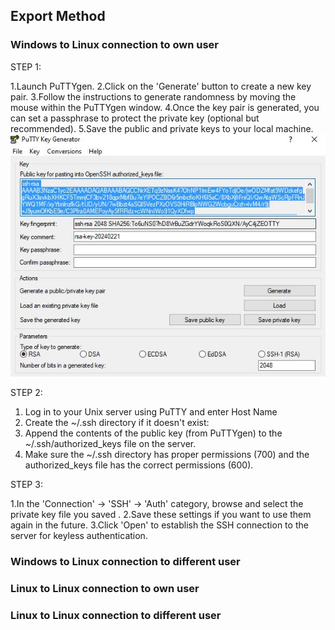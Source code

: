 
## Export Method

### Windows to Linux connection to own user
STEP 1:

1.Launch PuTTYgen.
2.Click on the 'Generate' button to create a new key pair.
3.Follow the instructions to generate randomness by moving the mouse within the PuTTYgen window.
4.Once the key pair is generated, you can set a passphrase to protect the private key (optional but recommended).
5.Save the public and private keys to your local machine.
![img1](11.JPG)

STEP 2:

1. Log in to your Unix server using PuTTY 
and enter Host Name
2. Create the ~/.ssh directory if it doesn't exist:
3. Append the contents of the public key (from PuTTYgen) to the ~/.ssh/authorized_keys file on the server.
4. Make sure the ~/.ssh directory has proper permissions (700) and the authorized_keys file has the correct permissions (600).

STEP 3:

1.In the 'Connection' -> 'SSH' -> 'Auth' category, browse and select the private key file you saved .
2.Save these settings if you want to use them again in the future.
3.Click 'Open' to establish the SSH connection to the server for keyless authentication.

### Windows to Linux connection to different user

### Linux to Linux connection to own user

### Linux to Linux connection to different user

